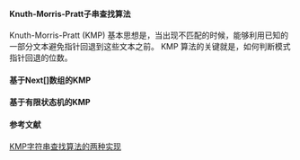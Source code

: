#### Knuth-Morris-Pratt子串查找算法

Knuth-Morris-Pratt (KMP) 基本思想是，当出现不匹配的时候，能够利用已知的一部分文本避免指针回退到这些文本之前。 KMP 算法的关键就是，如何判断模式指针回退的位数。 

####  基于Next[]数组的KMP
#### 基于有限状态机的KMP
#### 参考文献

[KMP字符串查找算法的两种实现](https://donche.github.io/2017/06/24/KMP.html)

